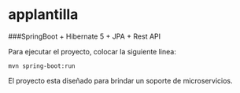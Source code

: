 # applantilla
###SpringBoot + Hibernate 5 + JPA + Rest API


Para ejecutar el proyecto, colocar la siguiente linea:
    
    mvn spring-boot:run

El proyecto esta diseñado para brindar un soporte de microservicios.